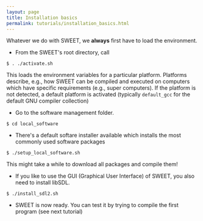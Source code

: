 ```yaml
---
layout: page
title: Installation basics
permalink: tutorials/installation_basics.html
---
```


Whatever we do with SWEET, we **always** first have to load the environment.

* From the SWEET's root directory, call
```
$ . ./activate.sh
```
This loads the environment variables for a particular platform.
Platforms describe, e.g., how SWEET can be compiled and executed on computers which have specific requirements (e.g., super computers).
If the platform is not detected, a default platform is activated (typically ```default_gcc``` for the default GNU compiler collection)

* Go to the software management folder.
```
$ cd local_software
```

* There's a default softare installer available which installs the most commonly used software packages
```
$ ./setup_local_software.sh
```
This might take a while to download all packages and compile them!


* If you like to use the GUI (Graphical User Interface) of SWEET, you also need to install libSDL.
```
$ ./install_sdl2.sh
```

* SWEET is now ready. You can test it by trying to compile the first program (see next tutorial)

